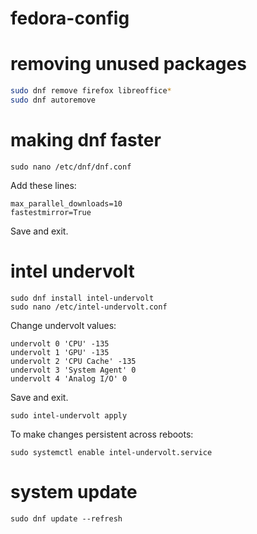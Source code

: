# fedora-config

# removing unused packages

```bash
sudo dnf remove firefox libreoffice*
sudo dnf autoremove
```

# making dnf faster

```
sudo nano /etc/dnf/dnf.conf
```

Add these lines:

```
max_parallel_downloads=10
fastestmirror=True
```

Save and exit.

# intel undervolt

```
sudo dnf install intel-undervolt
sudo nano /etc/intel-undervolt.conf
```

Change undervolt values:

```
undervolt 0 'CPU' -135
undervolt 1 'GPU' -135
undervolt 2 'CPU Cache' -135
undervolt 3 'System Agent' 0
undervolt 4 'Analog I/O' 0
```

Save and exit.

```
sudo intel-undervolt apply
```

To make changes persistent across reboots:

```
sudo systemctl enable intel-undervolt.service
```

# system update

```
sudo dnf update --refresh
```
